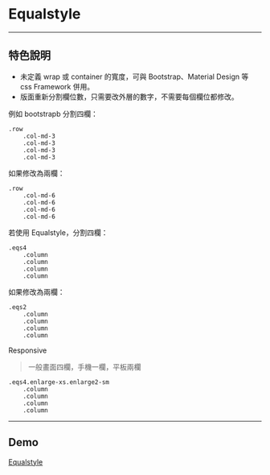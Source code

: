 # Equalstyle


----
## 特色說明
* 未定義 wrap 或 container 的寬度，可與 Bootstrap、Material Design 等 css Framework 併用。
* 版面重新分割欄位數，只需要改外層的數字，不需要每個欄位都修改。


例如 bootstrapb 分割四欄：

    .row
        .col-md-3
        .col-md-3
        .col-md-3
        .col-md-3

如果修改為兩欄：

    .row
        .col-md-6
        .col-md-6
        .col-md-6
        .col-md-6

若使用 Equalstyle，分割四欄：

    .eqs4
        .column
        .column
        .column
        .column

如果修改為兩欄：

    .eqs2
        .column
        .column
        .column
        .column

Responsive
> 一般畫面四欄，手機一欄，平板兩欄

    .eqs4.enlarge-xs.enlarge2-sm
        .column
        .column
        .column
        .column

----
## Demo
[Equalstyle](http://equalstyle.onepoint.com.tw)